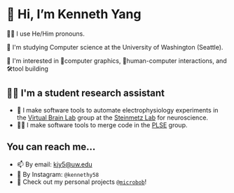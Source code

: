 # 👋 Hi, I’m Kenneth Yang

🙋‍♂️ I use He/Him pronouns.

🌱 I'm studying Computer science at the University of Washington (Seattle).

👀 I'm interested in 🎨computer graphics, 🤖human-computer interactions, and 🛠️tool building

## 👨‍🔬 I'm a student research assistant
- 🧠 I make software tools to automate electrophysiology experiments in the [Virtual Brain Lab](https://virtualbrainlab.org/) group at the [Steinmetz Lab](https://www.steinmetzlab.net/) for neuroscience.
- 👨‍💻 I make software tools to merge code in the [PLSE](https://uwplse.org/) group.

## You can reach me...
- 📫 By email: kjy5@uw.edu
- 📸 By Instagram: `@kennethy58`
- 🏡 Check out my personal projects [`@microbob`](https://github.com/microBob)!

<!---
![Kenneth's GitHub stats](https://github-readme-stats.vercel.app/api?username=kjy5&show_icons=true&count_private=true&theme=transparent&include_all_commits=true&hide=stars)
--->

<!---
kjy5/kjy5 is a ✨ special ✨ repository because its `README.md` (this file) appears on your GitHub profile.
You can click the Preview link to take a look at your changes.
--->
